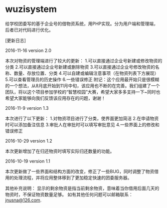 # wuzisystem
给学校团委写的基于企业号的借物资系统，用PHP实现。分为用户端和管理端，后者已对代码进行优化。

[更新日志]

2016-11-16 version 2.0

本次对物资的管理端进行了较大的更新：
1.可以直接通过企业号新建或修改物资的分类
2.可以直接通过企业号新建或删除物资
3.可以直接通过企业号修改物资的名称、数量、存放位置、分类
4.可以自建或编辑注意事项（在物资列表下方展现）
5.可以查看管理员的历史操作
6.一些错误修正
附记：这个应用最开始只是很模糊的一个想法，从8月底开始到11月中旬，该应用也不断的在完善。我们组建了一个团队，将以这个项目参加学校的“智慧校园”大赛，希望大家多多支持一下~同时也希望大家能够向我们反馈该应用存在的问题，谢谢！

2016-11-9 version 1.3

本次进行了以下更新：
1.对物资项目进行了分类，使界面更加简洁
2.在申请物资时可以添加备注信息
3.审批人在审批时可以填写审批意见
4.一些界面上的修改和错误修正

2016-10-29 version 1.2

本次更新增加了在归还物资时填写实际归还数量的功能。

2016-10-19 version 1.1

本次更新做了一些界面和结构方面的改变，修正了一些BUG，同时调整了物资借用的处理流程，并将应用整体移到了更加稳定快速的团委服务器。


其他补充说明：
显示的剩余物资是指当前剩余物资，意味着当你借用后面几天的物资时，不保证物资数量足够。
如有其他任何问题可以邮箱联系：jnusna@126.com.
